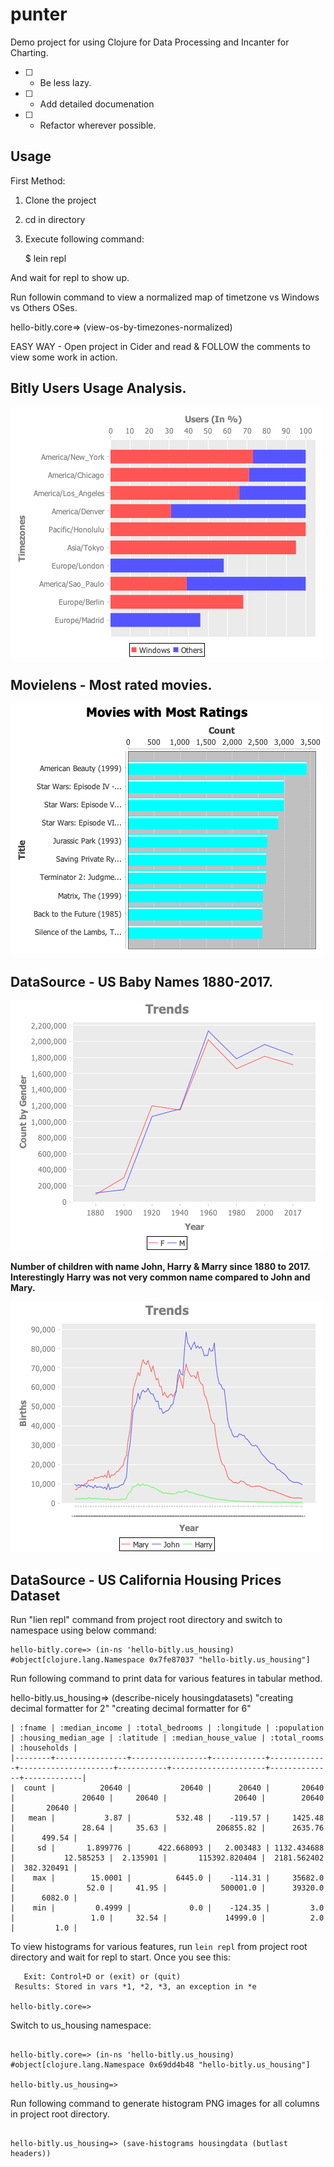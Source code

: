 # punter

Demo project for using Clojure for Data Processing and Incanter for Charting.

- [ ] - Be less lazy.
- [ ] - Add detailed documenation
- [ ] - Refactor wherever possible.

## Usage

First Method: 

 1. Clone the project
 2. cd in directory
 3. Execute following command:
    
    $ lein repl
 
 And wait for repl to show up.
 
 Run followin command to view a normalized map of timetzone vs Windows vs Others OSes.
 
 hello-bitly.core=> (view-os-by-timezones-normalized)
 
 EASY WAY - Open project in Cider and read & FOLLOW the comments to view some work in action.
 
 ## Bitly Users Usage Analysis.
 
 ![alt "Data: Bitly Usage by Timezone for Windows vs Other Operating Systems"](https://github.com/phoenix2082/punter/blob/master/images/tzvsos.png) 

## Movielens - Most rated movies.

![alt "Data: Movieslens Movies Most Rated Movies"](https://github.com/phoenix2082/punter/blob/master/images/top10.png)

## DataSource - US Baby Names 1880-2017.

![alt "Data: United States Baby Names"](https://github.com/phoenix2082/punter/blob/master/images/birth-trends.png)

**Number of children with name John, Harry & Marry since 1880 to 2017. Interestingly Harry was not very common name compared to John and Mary.**

![alt "Data: People with name Harry, John & Mary"](https://github.com/phoenix2082/punter/blob/master/images/harry-john-mary.png)

## DataSource - US California Housing Prices Dataset

Run "lien repl" command from project root directory and switch to namespace using below command:


    hello-bitly.core=> (in-ns 'hello-bitly.us_housing)
    #object[clojure.lang.Namespace 0x7fe87037 "hello-bitly.us_housing"]

Run following command to print data for various features in tabular method.

hello-bitly.us_housing=> (describe-nicely housingdatasets)
"creating decimal formatter for 2"
"creating decimal formatter for 6"

```
| :fname | :median_income | :total_bedrooms | :longitude | :population | :housing_median_age | :latitude | :median_house_value | :total_rooms | :households |
|--------+----------------+-----------------+------------+-------------+---------------------+-----------+---------------------+--------------+-------------|
|  count |          20640 |           20640 |      20640 |       20640 |               20640 |     20640 |               20640 |        20640 |       20640 |
|   mean |           3.87 |          532.48 |    -119.57 |     1425.48 |               28.64 |     35.63 |           206855.82 |      2635.76 |      499.54 |
|     sd |       1.899776 |      422.668093 |   2.003483 | 1132.434688 |           12.585253 |  2.135901 |       115392.820404 |  2181.562402 |  382.320491 |
|    max |        15.0001 |          6445.0 |    -114.31 |     35682.0 |                52.0 |     41.95 |            500001.0 |      39320.0 |      6082.0 |
|    min |         0.4999 |             0.0 |    -124.35 |         3.0 |                 1.0 |     32.54 |             14999.0 |          2.0 |         1.0 |

```

To view histograms for various features, run `lein repl` from project root directory and wait for repl to start. Once you see this:

```
   Exit: Control+D or (exit) or (quit)
 Results: Stored in vars *1, *2, *3, an exception in *e

hello-bitly.core=>

```

Switch to us_housing namespace:

```

hello-bitly.core=> (in-ns 'hello-bitly.us_housing)
#object[clojure.lang.Namespace 0x69dd4b48 "hello-bitly.us_housing"]

hello-bitly.us_housing=>

```

Run following command to generate histogram PNG images for all columns in project root directory.

```

hello-bitly.us_housing=> (save-histograms housingdata (butlast headers))

```